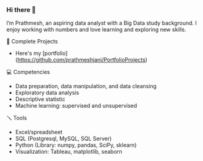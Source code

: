 ### Hi there 👋


I’m Prathmesh, an aspiring data analyst with a Big Data study background. I enjoy working with numbers and love learning and exploring new skills.

📂 Complete Projects
- Here's my [portfolio] (https://github.com/prathmeshjani/PortfolioProjects)

💻 Competencies
- Data preparation, data manipulation, and data cleansing
- Exploratory data analysis
- Descriptive statistic
- Machine learning: supervised and unsupervised

🪛 Tools
- Excel/spreadsheet
- SQL (Postgresql, MySQL, SQL Server)
- Python (Library: numpy, pandas, SciPy, sklearn)
- Visualization: Tableau, matplotlib, seaborn


<!--
**prathmeshjani/prathmeshjani** is a ✨ _special_ ✨ repository because its `README.md` (this file) appears on your GitHub profile.

Here are some ideas to get you started:

- 🔭 I’m currently working on ...
- 🌱 I’m currently learning ...
- 👯 I’m looking to collaborate on ...
- 🤔 I’m looking for help with ...
- 💬 Ask me about ...
- 📫 How to reach me: ...
- 😄 Pronouns: ...
- ⚡ Fun fact: ...
-->
